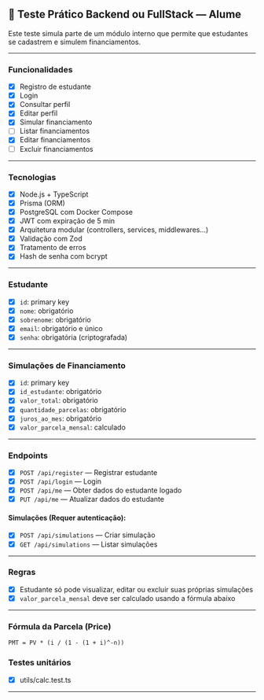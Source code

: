 ## 🧪 Teste Prático Backend ou FullStack — Alume

Este teste simula parte de um módulo interno que permite que estudantes se cadastrem e simulem financiamentos.

---

### Funcionalidades

- [x] Registro de estudante
- [x] Login
- [x] Consultar perfil
- [x] Editar perfil
- [x] Simular financiamento
- [ ] Listar financiamentos
- [x] Editar financiamentos
- [ ] Excluir financiamentos

---

### Tecnologias

- [x] Node.js + TypeScript
- [x] Prisma (ORM)
- [x] PostgreSQL com Docker Compose
- [x] JWT com expiração de 5 min
- [x] Arquitetura modular (controllers, services, middlewares...)
- [x] Validação com Zod
- [x] Tratamento de erros
- [x] Hash de senha com bcrypt

---

### Estudante

- [x] `id`: primary key
- [x] `nome`: obrigatório
- [x] `sobrenome`: obrigatório
- [x] `email`: obrigatório e único
- [x] `senha`: obrigatória (criptografada)

---

### Simulações de Financiamento

- [x] `id`: primary key
- [x] `id_estudante`: obrigatório
- [x] `valor_total`: obrigatório
- [x] `quantidade_parcelas`: obrigatório
- [x] `juros_ao_mes`: obrigatório
- [x] `valor_parcela_mensal`: calculado

---

### Endpoints

- [x] `POST /api/register` — Registrar estudante
- [x] `POST /api/login` — Login
- [x] `POST /api/me` — Obter dados do estudante logado
- [x] `PUT /api/me` — Atualizar dados do estudante

#### Simulações (Requer autenticação):

- [x] `POST /api/simulations` — Criar simulação
- [x] `GET /api/simulations` — Listar simulações

---

### Regras

- [x] Estudante só pode visualizar, editar ou excluir suas próprias simulações
- [x] `valor_parcela_mensal` deve ser calculado usando a fórmula abaixo

---

### Fórmula da Parcela (Price)

```text
PMT = PV * (i / (1 - (1 + i)^-n))
```

### Testes unitários

- [x] utils/calc.test.ts

---
